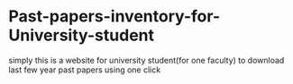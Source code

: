 # Past-papers-inventory-for-University-student

simply this is a website for university student(for one faculty) to download last few year past papers using one click

